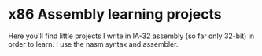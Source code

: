 # x86 Assembly learning projects

Here you'll find little projects I write in IA-32 assembly (so far only 32-bit) in order to learn. I use the nasm syntax and assembler.
